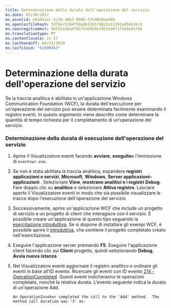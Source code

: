 ```yaml
---
title: Determinazione della durata dell'operazione del servizio
ms.date: 03/30/2017
ms.assetid: e8a93a2c-2c20-48b3-8986-57e90e9aa908
ms.openlocfilehash: fd7dec5784f50a0613b574822a31202a859b34c6
ms.sourcegitcommit: 9b552addadfb57fab0b9e7852ed4f1f1b8a42f8e
ms.translationtype: MT
ms.contentlocale: it-IT
ms.lasthandoff: 04/23/2019
ms.locfileid: "61999453"
---
```

# <a name="determining-service-operation-duration"></a>Determinazione della durata dell'operazione del servizio
Se la traccia analitica è abilitata in un'applicazione Windows Communication Foundation (WCF), la durata dell'esecuzione per un'operazione del servizio può essere determinata facilmente esaminando il registro eventi.  In questo argomento viene descritto come determinare la quantità di tempo richiesta per il completamento di un'operazione del servizio.  
  
### <a name="determining-service-operation-execution-duration"></a>Determinazione della durata di esecuzione dell'operazione del servizio  
  
1. Aprire il Visualizzatore eventi facendo **avviare**, **eseguito**e l'immissione di `eventvwr.exe`.  
  
2. Se non è stata abilitata la traccia analitica, espandere **registri applicazioni e servizi**, **Microsoft**, **Windows**, **Server applicazioni-applicazioni** . Selezionare **View**, **mostrano analitici e i registri Debug**. Fare doppio clic su **analitico** e selezionare **Attiva registro**. Lasciare aperto il Visualizzatore eventi in modo che sia possibile visualizzare le tracce dopo l'esecuzione dell'operazione del servizio.  
  
3. Successivamente, aprire un'applicazione WCF che include un progetto di servizio e un progetto di client che interagisce con il servizio.  È possibile creare un'applicazione di questo tipo seguendo la [esercitazione introduttiva](../../../../../docs/framework/wcf/getting-started-tutorial.md).  Se si dispone di installare gli esempi WCF, è possibile aprire il [introduttiva](../../../../../docs/framework/wcf/samples/getting-started-sample.md), che contiene il progetto completato creato nell'esercitazione.  
  
4. Eseguire l'applicazione server premendo **F5**. Eseguire l'applicazione client facendo clic sui **Client** progetto, quindi selezionando **Debug**, **Avvia nuova istanza**.  
  
5. Nel Visualizzatore eventi aggiornare il registro analitico e ordinare gli eventi in base all'ID evento.  Ricercare gli eventi con ID evento [214 - OperationCompleted](../../../../../docs/framework/wcf/diagnostics/etw/214-operationcompleted.md).  Questi eventi indicheranno le operazioni completate, nonché la relativa durata.  L'evento seguente indica la durata di un'operazione Add.  
  
    ```Output  
    An OperationInvoker completed the call to the 'Add' method.  The method call duration was '3' ms.  
    ```
